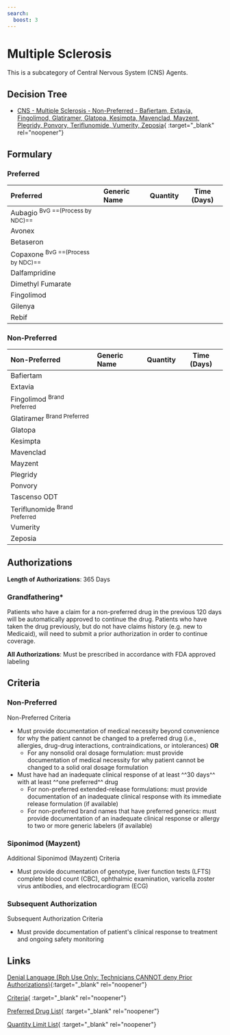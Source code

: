 ```yaml
---
search:
  boost: 3
---
```


# Multiple Sclerosis

This is a subcategory of Central Nervous System (CNS) Agents.

## Decision Tree

- [CNS - Multiple Sclerosis - Non-Preferred - Bafiertam, Extavia, Fingolimod, Glatiramer, Glatopa, Kesimpta, Mavenclad, Mayzent, Plegridy, Ponvory, Teriflunomide, Vumerity, Zeposia](https://forms.office.com/Pages/ResponsePage.aspx?id=nPhjxpvvj0G9PUHkbAzgaN9UYz8EqmlIs3_TYn4TbXBUM0hNRjhWT0w5V0JYU1NVSTM4UVMwWTlXUyQlQCN0PWcu){ :target="_blank" rel="noopener"}

## Formulary

### Preferred

| Preferred                 | Generic Name | Quantity | Time (Days) |
|:--------------------------|:-------------|:--------:|:-----------:|
| Aubagio <sup>BvG ==(Process by NDC)==</sup>    |              |          |             |
| Avonex                    |              |          |             |
| Betaseron                 |              |          |             |
| Copaxone <sup>BvG ==(Process by NDC)==</sup>   |              |          |             |
| Dalfampridine             |              |          |             |
| Dimethyl Fumarate         |              |          |             |
| Fingolimod                |              |          |             |
| Gilenya                   |              |          |             |
| Rebif                     |              |          |             |
 
### Non-Preferred

| Non-Preferred                                                                            | Generic Name | Quantity | Time (Days) |
|:-----------------------------------------------------------------------------------------|:-------------|:--------:|:-----------:|
| Bafiertam                                                                                |              |          |             |
| Extavia                                                                                  |              |          |             |
| <span title = "Brand Preferred: Gilenya">Fingolimod</span> <sup>Brand Preferred</sup>    |              |          |             |
| <span title = "Brand Preferred: Copaxone">Glatiramer</span> <sup>Brand Preferred</sup>   |              |          |             |
| Glatopa                                                                                  |              |          |             |
| Kesimpta                                                                                 |              |          |             |
| Mavenclad                                                                                |              |          |             |
| Mayzent                                                                                  |              |          |             |
| Plegridy                                                                                 |              |          |             |
| Ponvory                                                                                  |              |          |             |
| Tascenso ODT                                                                             |              |          |             |
| <span title = "Brand Preferred: Aubagio">Teriflunomide</span> <sup>Brand Preferred</sup> |              |          |             |
| Vumerity                                                                                 |              |          |             |
| Zeposia                                                                                  |              |          |             |

## Authorizations

**Length of Authorizations**: 365 Days

### Grandfathering*

Patients who have a claim for a non-preferred drug in the previous 120 days will be automatically approved to continue the drug. Patients who have taken the drug previously, but do not have claims history (e.g. new to Medicaid), will need to submit a prior authorization in order to continue coverage.

**All Authorizations**: Must be prescribed in accordance with FDA approved labeling

## Criteria

### Non-Preferred

Non-Preferred Criteria

- Must provide documentation of medical necessity beyond convenience for why the patient cannot be changed to a preferred drug (i.e., allergies, drug-drug interactions, contraindications, or intolerances) **OR**
    - For any nonsolid oral dosage formulation: must provide documentation of medical necessity for why patient cannot be changed to a solid oral dosage formulation
- Must have had an inadequate clinical response of at least ^^30 days^^ with at least ^^one preferred^^ drug
    - For non-preferred extended-release formulations: must provide documentation of an inadequate clinical response with its immediate release formulation (if available)
    - For non-preferred brand names that have preferred generics: must provide documentation of an inadequate clinical response or allergy to two or more generic labelers (if available)

### Siponimod (Mayzent)

Additional Siponimod (Mayzent) Criteria

- Must provide documentation of genotype, liver function tests (LFTS) complete blood count (CBC), ophthalmic examination, varicella zoster virus antibodies, and electrocardiogram (ECG) 

### Subsequent Authorization

Subsequent Authorization Criteria

- Must provide documentation of patient's clinical response to treatment and ongoing safety monitoring

## Links

[Denial Language (Rph Use Only: Technicians CANNOT deny Prior Authorizations)](https://mygainwell-my.sharepoint.com.mcas.ms/:w:/r/personal/rachel_carpenter_gainwelltechnologies_com/_layouts/15/Doc.aspx?sourcedoc=%7BCD777F63-7F18-4713-8D6A-B043BEE631F5%7D&file=Denial%20Language%20Updated%2009112023.docx&action=embedview&mobileredirect=true&wdStartOn=36&cid=f4472ece-6d4f-4694-b0c5-c150a2f53fea){:target="_blank" rel="noopener"} 

[Criteria](https://medicaid.ohio.gov/static/PHM/drug-coverage/20231001+UPDL+Criteria+_v2.FINAL.pdf#page=42){ :target="_blank" rel="noopener"}

[Preferred Drug List](https://medicaid.ohio.gov/static/PHM/drug-coverage/20231001_UPDL_V2.FINAL.hyperlinks_added.pdf#page=17){ :target="_blank" rel="noopener"}

[Quantity Limit List](https://pharmacy.medicaid.ohio.gov/sites/default/files/20230101_Ohio_Medicaid_Quantity_Document_APPROVED.pdf){ :target="_blank" rel="noopener"}
